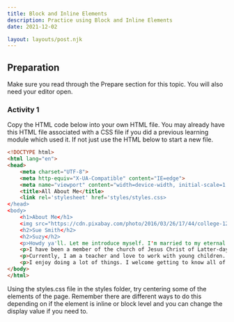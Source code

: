```yaml
---
title: Block and Inline Elements
description: Practice using Block and Inline Elements
date: 2021-12-02

layout: layouts/post.njk
---
```


## Preparation

Make sure you read through the Prepare section for this topic. You will also need your editor open.

### Activity 1

Copy the HTML code below into your own HTML file. You may already have this HTML file associated with a CSS file if you did a previous learning module which used it. If not just use the HTML below to start a new file.

```html
<!DOCTYPE html>
<html lang="en">
<head>
    <meta charset="UTF-8">
    <meta http-equiv="X-UA-Compatible" content="IE=edge">
    <meta name="viewport" content="width=device-width, initial-scale=1.0">
    <title>All About Me</title>
    <link rel='stylesheet' href='styles/styles.css>
</head>
<body>
    <h1>About Me</h1>
    <img src="https://cdn.pixabay.com/photo/2016/03/26/17/44/college-1280964_1280.jpg">
    <h2>Sue Smith</h2>
    <h2>Suzy</h2>
    <p>Howdy ya'll. Let me introduce myself. I'm married to my eternal companion, Fred, and have 6 wonderful children. I am from Houston, TX. It is always hot (or cold) here, but it can be a wonderful and exciting place.</p>
    <p>I have been a member of the church of Jesus Christ of Latter-day Saints for 20 years. The things I love about the church are, Jesus Christ, prophets, etc.</p>
    <p>Currently, I am a teacher and love to work with young children. I am pursuing a masters of education and plan to become a principal. I love technology, especially building websites. Watching weird code turn into beautiful and amazing web pages can be very exciting.</p>
    <p>I enjoy doing a lot of things. I welcome getting to know all of my classmates. Thank you for looking at my web page.</p>
</body>
</html>
```

Using the styles.css file in the styles folder, try centering some of the elements of the page. Remember there are different ways to do this depending on if the element is inline or block level and you can change the display value if you need to.
